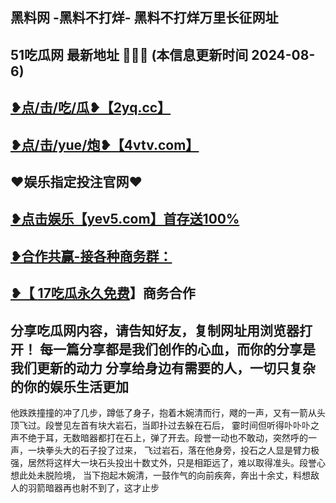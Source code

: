 黑料网 -黑料不打烊-  黑料不打烊万里长征网址
 -------------------------------------
51吃瓜网 最新地址 🍉🍉🍉 (本信息更新时间 2024-08-6)
-----------------------------------------
<a href="https://2yq.cc">❥点/击/吃/瓜❥【2yq.cc】</a>
-----------------------------------------
<a href="https://4vtv.com">❥点/击/yue/炮❥【4vtv.com】</a> 
-----------------------------------------
♥️娱乐指定投注官网♥️
-----------------------------------------
<a href="https://yev5.com ">❥点击娱乐【yev5.com】首存送100%
 -------------------------------------
❥合作共赢-接各种商务群：
 -------------------------------------
❥【 <a href="https://t.me/GM_51cg1">17吃瓜永久免费</a>】商务合作
 -------------------------------------
分享吃瓜网内容，请告知好友，复制网址用浏览器打开！ 每一篇分享都是我们创作的心血，而你的分享是我们更新的动力
分享给身边有需要的人，一切只复杂的你的娱乐生活更加
 ------------------------------------
他跌跌撞撞的冲了几步，蹲低了身子，抱着木婉清而行，飕的一声，又有一箭从头顶飞过。段誉见左首有块大岩石，当即扑过去躲在石后，
霎时间但听得卟卟卟之声不绝于耳，无数暗器都打在石上，弹了开去。段誉一动也不敢动，突然呼的一声，一块拳头大的石子投了过来，
飞过岩石，落在他身旁，投石之人显是臂力极强，居然将这样大一块石头投出十数丈外，只是相距远了，难以取得准头。段誉心想此处未脱险境，
当下抱起木婉清，一鼓作气的向前疾奔，奔出十余丈，料想敌人的羽箭暗器再也射不到了，这才止步
